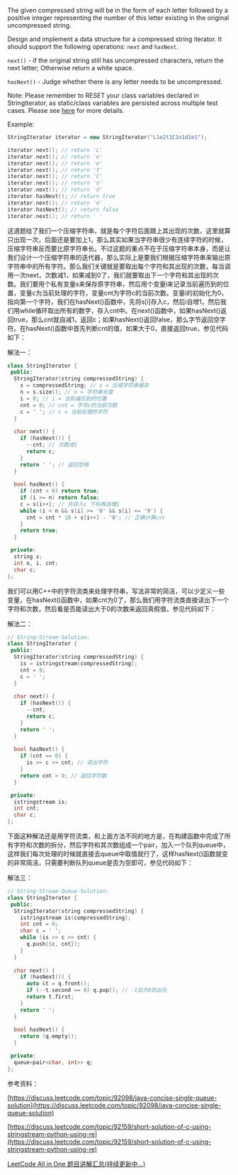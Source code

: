 The given compressed string will be in the form of each letter followed by a positive integer representing the number of this letter existing in the original uncompressed string.

Design and implement a data structure for a compressed string iterator. It should support the following operations: `next` and `hasNext`.

`next()` - if the original string still has uncompressed characters, return the next letter; Otherwise return a white space.

`hasNext()` - Judge whether there is any letter needs to be uncompressed.

Note: Please remember to RESET your class variables declared in StringIterator, as static/class variables are persisted across multiple test cases. Please see [here](https://leetcode.com/faq/#different-output) for more details.

Example:

```cpp
StringIterator iterator = new StringIterator("L1e2t1C1o1d1e1");

iterator.next(); // return 'L'
iterator.next(); // return 'e'
iterator.next(); // return 'e'
iterator.next(); // return 't'
iterator.next(); // return 'C'
iterator.next(); // return 'o'
iterator.next(); // return 'd'
iterator.hasNext(); // return true
iterator.next(); // return 'e'
iterator.hasNext(); // return false
iterator.next(); // return ' '
```

这道题给了我们一个压缩字符串，就是每个字符后面跟上其出现的次数，这里就算只出现一次，后面还是要加上1，那么其实如果当字符串很少有连续字符的时候，压缩字符串反而要比原字符串长。不过这题的重点不在于压缩字符串本身，而是让我们设计一个压缩字符串的迭代器，那么实际上是要我们根据压缩字符串来输出原字符串中的所有字符。那么我们关键就是要取出每个字符和其出现的次数，每当调用一次next，次数减1，如果减到0了，我们就要取出下一个字符和其出现的次数。我们要用个私有变量s来保存原字符串，然后用个变量i来记录当前遍历到的位置，变量c为当前处理的字符，变量cnt为字符c的当前次数。变量i的初始化为0，指向第一个字符，我们在hasNext()函数中，先将s[i]存入c，然后i自增1，然后我们用while循环取出所有的数字，存入cnt中。在next()函数中，如果hasNext()返回true，那么cnt就自减1，返回c；如果hasNext()返回false，那么字节返回空字符。在hasNext()函数中首先判断cnt的值，如果大于0，直接返回true，参见代码如下：

解法一：

```cpp
class StringIterator {
 public:
  StringIterator(string compressedString) {
    s = compressedString; // s = 压缩字符串缓存
    n = s.size(); // n = 字符串长度
    i = 0; // i = 当前遍历到的位置
    cnt = 0; // cnt = 字符c的当前次数
    c = ' '; // c = 当前处理的字符
  }
    
  char next() {
    if (hasNext()) {
      --cnt; // 次数减1
      return c;
    }
    return ' '; // 返回空格
  }
    
  bool hasNext() {
    if (cnt > 0) return true;
    if (i >= n) return false;
    c = s[i++]; // 先存入c 下标再自增1
    while (i < n && s[i] >= '0' && s[i] <= '9') {
      cnt = cnt * 10 + s[i++] - '0'; // 正确计算cnt
    }
    return true;
  }

 private:
  string s;
  int n, i, cnt;
  char c;
};
```

我们可以用C++中的字符流类来处理字符串，写法非常的简洁，可以少定义一些变量，在hasNext()函数中，如果cnt为0了，那么我们用字符流类直接读出下一个字符和次数，然后看是否能读出大于0的次数来返回真假值，参见代码如下：

解法二：

```cpp
// String-Stream-Solution:
class StringIterator {
 public:
  StringIterator(string compressedString) {
    is = istringstream(compressedString);
    cnt = 0;
    c = ' ';
  }
    
  char next() {
    if (hasNext()) {
      --cnt;
      return c;
    }
    return ' ';
  }
    
  bool hasNext() {
    if (cnt == 0) {
      is >> c >> cnt; // 读出字符
    }
    return cnt > 0; // 返回字符数
  }

 private:
  istringstream is;
  int cnt;
  char c;
};
```

下面这种解法还是用字符流类，和上面方法不同的地方是，在构建函数中完成了所有字符和次数的拆分，然后字符和其次数组成一个pair，加入一个队列queue中，这样我们每次处理的时候就直接去queue中取值就行了，这样hasNext()函数就变的非常简洁，只需要判断队列queue是否为空即可，参见代码如下：

解法三：

```cpp
// String-Stream-Queue-Solution:
class StringIterator {
 public:
  StringIterator(string compressedString) {
    istringstream is(compressedString);
    int cnt = 0;
    char c = ' ';
    while (is >> c >> cnt) {
      q.push({c, cnt});
    }
  }
    
  char next() {
    if (hasNext()) {
      auto &t = q.front();
      if (--t.second == 0) q.pop(); // -1后为0则出队
      return t.first;
    }
    return ' ';
  }
    
  bool hasNext() {
    return !q.empty();
  }

 private:
  queue<pair<char, int>> q;
};
```

参考资料：

[https://discuss.leetcode.com/topic/92098/java-concise-single-queue-solution](https://discuss.leetcode.com/topic/92098/java-concise-single-queue-solution)

[https://discuss.leetcode.com/topic/92159/short-solution-of-c-using-stringstream-python-using-re](https://discuss.leetcode.com/topic/92159/short-solution-of-c-using-stringstream-python-using-re)

[LeetCode All in One 题目讲解汇总(持续更新中...)](http://www.cnblogs.com/grandyang/p/4606334.html)